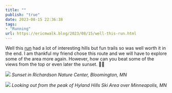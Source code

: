 ```yaml
---
title: ""
publish: "true"
date: 2023-08-15 22:36:38
tags:
- "Running"
url: https://ericmwalk.blog/2023/08/15/well-this-run.html
---
```

Well this [run](https://strava.com/activities/9656463577) had a lot of interesting hills but fun trails so was well worth it in the end. I am thankful my friend chose this route and we will have to explore some of the area more again. However, how can you beat some of the views from the top or even later the sunset. 🏃‍♂️

![](https://ericmwalk.blog/uploads/2023/e5865a8056.jpg)
*Sunset in Richardson Nature Center, Bloomington, MN*

![](https://ericmwalk.blog/uploads/2023/eb7f4528ac.jpg)
*Looking out from the peak of Hyland Hills Ski Area over Minneapolis, MN*